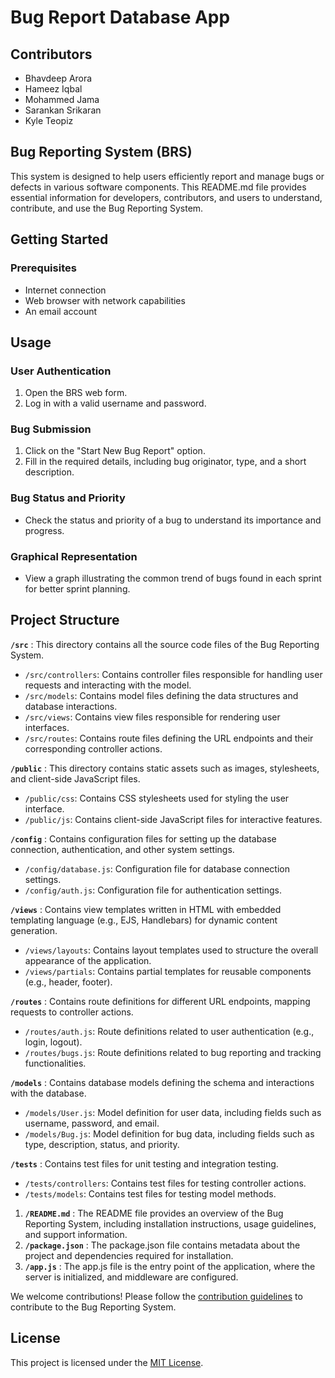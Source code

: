 # Bug Report Database App

## Contributors

* Bhavdeep Arora
* Hameez Iqbal
* Mohammed Jama
* Sarankan Srikaran
* Kyle Teopiz

## Bug Reporting System (BRS)

This system is designed to help users efficiently report and manage bugs or defects in various software components. This README.md file provides essential information for developers, contributors, and users to understand, contribute, and use the Bug Reporting System. 

## Getting Started

### Prerequisites

- Internet connection
- Web browser with network capabilities
- An email account

## Usage

### User Authentication

1. Open the BRS web form.
2. Log in with a valid username and password.

### Bug Submission

1. Click on the "Start New Bug Report" option.
2. Fill in the required details, including bug originator, type, and a short description.

### Bug Status and Priority

- Check the status and priority of a bug to understand its importance and progress.

### Graphical Representation

- View a graph illustrating the common trend of bugs found in each sprint for better sprint planning.

## Project Structure

**`/src`** : This directory contains all the source code files of the Bug Reporting System.

* `/src/controllers`: Contains controller files responsible for handling user requests and interacting with the model.
* `/src/models`: Contains model files defining the data structures and database interactions.
* `/src/views`: Contains view files responsible for rendering user interfaces.
* `/src/routes`: Contains route files defining the URL endpoints and their corresponding controller actions.

**`/public`** : This directory contains static assets such as images, stylesheets, and client-side JavaScript files.

* `/public/css`: Contains CSS stylesheets used for styling the user interface.
* `/public/js`: Contains client-side JavaScript files for interactive features.

**`/config`** : Contains configuration files for setting up the database connection, authentication, and other system settings.

* `/config/database.js`: Configuration file for database connection settings.
* `/config/auth.js`: Configuration file for authentication settings.

**`/views`** : Contains view templates written in HTML with embedded templating language (e.g., EJS, Handlebars) for dynamic content generation.

* `/views/layouts`: Contains layout templates used to structure the overall appearance of the application.
* `/views/partials`: Contains partial templates for reusable components (e.g., header, footer).

**`/routes`** : Contains route definitions for different URL endpoints, mapping requests to controller actions.

* `/routes/auth.js`: Route definitions related to user authentication (e.g., login, logout).
* `/routes/bugs.js`: Route definitions related to bug reporting and tracking functionalities.

**`/models`** : Contains database models defining the schema and interactions with the database.

* `/models/User.js`: Model definition for user data, including fields such as username, password, and email.
* `/models/Bug.js`: Model definition for bug data, including fields such as type, description, status, and priority.

**`/tests`** : Contains test files for unit testing and integration testing.

* `/tests/controllers`: Contains test files for testing controller actions.
* `/tests/models`: Contains test files for testing model methods.

1. **`/README.md`** : The README file provides an overview of the Bug Reporting System, including installation instructions, usage guidelines, and support information.
2. **`/package.json`** : The package.json file contains metadata about the project and dependencies required for installation.
3. **`/app.js`** : The app.js file is the entry point of the application, where the server is initialized, and middleware are configured.

We welcome contributions! Please follow the [contribution guidelines](CONTRIBUTING.md) to contribute to the Bug Reporting System.

## License

This project is licensed under the [MIT License](LICENSE).

